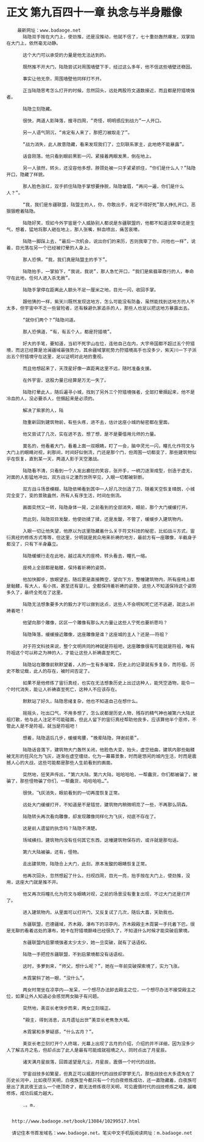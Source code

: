 # 正文 第九百四十一章 执念与半身雕像
        最新网址：www.badaoge.net
          陆隐双手按在大门上，使劲推，还是没推动，他就不信了，七十重劲轰然爆发，双掌拍在大门上，依然毫无动静。
      
          这个大门可以承受的力量是他无法达到的。
      
          既然推不开大门，陆隐尝试对周围墙壁下手，经过这么多年，他不信这些墙壁还稳固。
      
          事实让他无奈，周围墙壁他同样打不开。
      
          正当陆隐思考怎么打开的时候，忽然回头，远处两股符文道数接近，而且都是狩猎境强者。
      
          陆隐立刻隐藏。
      
          很快，两道人影降落，搜寻四周，“奇怪，明明感应到战力”一人开口。
      
          另一人语气阴沉，“肯定有人来了，那把刀被取走了”。
      
          “战力消失，此人故意隐藏，看来发现我们了，立刻联系家主，此地绝不能暴露”。
      
          话音刚落，他只看到眼前黑影一闪，紧接着两眼发黑，倒在地上。
      
          另一人骇然，转头，还没容他多想，脖颈处被一只手紧紧抓住，“你们是什么人？”陆隐开口，隐藏了样貌。
      
          那人脸色涨红，双手抓住陆隐手掌想要挣脱，陆隐皱眉，“再问一遍，你们是什么人？”。
      
          “我，我们是东疆联盟，陆盟主的人，你，你敢出手，肯定不得好死”那人挣扎开口，恶狠狠瞪着陆隐。
      
          陆隐好笑，现如今外宇宙是个人威胁别人都说是东疆联盟的，他都不知道该荣幸还是生气，想着，猛地将那人砸在地上，那人张嘴，鲜血喷出，痛苦哀嚎。
      
          陆隐一脚踩上去，“最后一次机会，说出你们的来历，否则我宰了你，问他也一样”，说着，目光落在另一个已经被打晕的人身上。
      
          那人恐惧，“我，我们真是陆盟主的手下”。
      
          陆隐抬手，一掌拍下，“我说，我说”，那人急忙开口，“我们是紫翡翠商行的人，奉命守在此地，任何人进入杀无赦”。
      
          陆隐手掌停在距离此人额头不足一厘米之地，目光一闪，收回手掌。
      
          跟他猜的一样，紫天川既然发现这地方，怎么可能没有防备，虽然能找到这地方的人不太多，但宇宙中不乏一些冒险者，还有躲避仇家追杀的人，那些人也足以把这地方暴露出去。
      
          “就你们两个？”陆隐问道。
      
          那人恐惧道，“有，有五个人，都是狩猎境”。
      
          好大的手笔，要知道，当初不死宇山在位，连他自己在内，大宇帝国都不超过五个狩猎境，而这已经算是沧澜疆域最强势力，其余疆域掌舵势力狩猎境高手也没多少，紫天川一下子派出五个狩猎境守在这里，足以证明对此地的重视。
      
          而且他想起来了，天茂星好像一直距离这里不远，随时准备支援。
      
          在外宇宙，这股力量已经算是万无一失了。
      
          陆隐打晕此人，随后遍寻小城，找到了另外三个狩猎境强者，全部打晕捆起来，他不是冷血的人，没必要杀人，但捆起来是必须的。
      
          解决了紫家的人，陆
      
          隐重新回到建筑物前，有些头疼，进不去，估计这座小城的秘密都在里面。
      
          他又尝试了几次，实在进不去，想了想，是不是要借用元师的力量。
      
          莫名的，他看着大门，看着上面一双眼睛，盯了一会，脑中灵光一闪，瞳孔化作符文与大门上的眼睛对视，刹那间，时间好似倒流，门还是那个门，但周围一切都变了，那些建筑物似乎在恢复，直到某一天，两道人影于天空激战。
      
          陆隐看不清，只看到一个人发出癫狂的笑容，张开手，一柄刀逐渐成型，创造于虚无，对面的人影猛地冲出，双方战斗之激烈世所罕见，入眼一切都被斩断。
      
          双方战斗场景模糊，陆隐依稀看到其中一人好几次创造了刀，随着天空恢复晴朗，小城完全变了，变的景致盎然，所有人有序生活，时间在倒流。
      
          画面突然又一转，陆隐身体一晃，之前看到的全部消失，眼前，那个大门缓缓打开。
      
          而此刻，陆隐双目发酸，他使劲揉了揉，还是发酸，不管了，缓缓步入建筑物内。
      
          入眼一切让他失望，他原以为这里隐藏着什么关于符文科技的秘密，比如战斗方式，宙衍真经的修炼方式等等，但这里，分明就是民众用来祈祷的地方，最前方有一座雕像，半截身子都没了，只有下半身矗立。
      
          陆隐缓缓行走在此地，越过高大的座椅，转头看去，瞳孔一缩。
      
          座椅上全部都是骷髅，保持着祈祷的姿势。
      
          他加快脚步，放眼望去，随后更是直接腾空，望向下方，整幢建筑物内，所有座椅上都是骷髅，有大人，有小孩，甚至还有婴儿，全都保持着祈祷的姿势，这些人不知道保持这个姿势多久了，最终全死在了这里。
      
          陆隐无法想象要多大的毅力才可以做到这点，这些人不会明知死亡还不逃避，就这么祈祷着吧！
      
          他望向那个雕像，区区一个雕像有那么大力量让这些人宁死也要祈愿吗？
      
          陆隐降落，缓缓接近雕像，这座雕像是谁？这座城的主人？还是——符祖？
      
          对于符文科技来说，整个文明共同的神就是符祖吧，这座雕像很有可能就是符祖，唯有符祖这个可以称之为神的人，才能让这些人祈祷直至死亡。
      
          陆隐站在雕像前默默望着，人的一生有多璀璨，历史上的记录就有多复杂，而符祖，历史不敢记载，此人的存在，被时间否定了。
      
          如果不是他修炼了宙衍真经，也实在无法想象历史上出过这种人，能凭空造物，能令一个时代消失，能让人祈祷直至死亡，这种人不应该存在。
      
          默默站了好久，陆隐思绪复杂，他也不知道自己在想什么。
      
          摇摇头，吐出口气，不用多想了，怎么说都是历史人物，残存的精气神也被第六大陆武祖打散，他与此人注定不可能碰面，但此人留下的宙衍真经帮助他良多，应该算他半个恩师，不管此人是不是符祖，就当是符祖吧！
      
          想着，陆隐退后几步，缓缓弯腰，“晚辈陆隐，拜谢前辈”。
      
          陆隐话音落下，建筑物大门轰然关闭，他脸色大变，抬头，虚空扭曲，建筑内那些骷髅被无形的狂风化为飞灰，逐渐在虚空缠绕，化为一幕幕景象，时而是悠闲的城内生活，时而是震撼人心的大战，这些可能都是那些人生前看到的画面。
      
          突然地，狂笑声传出，“第六大陆，第六大陆，哈哈哈哈，一帮蠢货，你们都被骗了，被骗了，那些怪物骗了你们，一帮蠢货，哈哈哈哈…”。
      
          很快，飞灰消失，眼前看到的一切再度恢复正常。
      
          远处大门缓缓打开，不知道是不是错觉，建筑物内稍微明亮了一些，不再那么阴森。
      
          陆隐转头再次看向雕像，却发现雕像同样化为飞灰，彻底不存在了。
      
          这是前人遗留的执念吗？陆隐不清楚。
      
          场域横扫，建筑物内没有任何其它东西，这幢建筑物保存的，或许就是那句话。
      
          第六大陆被骗，还有，怪物。
      
          走出建筑物，陆隐合上大门，此刻，原本发酸的眼睛恢复正常。
      
          他再次回头，忽然想起了什么，扫视四周，目光一亮，抬手按在大门上，使劲推，没用，这座大门就是推不开。
      
          他又再次将瞳孔化为符文与眼睛对视，之前的场景没有重复出现，不过大门还是打开了。
      
          进入建筑物内，从里面可以打开门，又反复试了几次，随后大喜，天助我也。
      
          东疆联盟，巴德疆域，齐木殿，瀑布下的凉亭内，齐木殿殿主木霓裳一手托着下巴，很是无聊的看着远处的瀑布，她卡在狩猎境巅峰已经很久了，不知道什么时候才能突破启蒙境。
      
          东疆联盟内启蒙境强者太少太少，她一旦突破，就有了话语权。
      
          陆隐一手把控东疆联盟，不到启蒙境都没有话语权。
      
          这时，多萝到来，“师父，想什么呢？”，她在一年前突破探索境了，实力飞涨。
      
          木霓裳斜了她一眼，“没什么”。
      
          两女时常坐在凉亭内——发呆，一个想尽办法卸去殿主之位，一个想尽办法不接受殿主之位，如果让外人知道必会感觉两女脑子有问题。
      
          突然地，美亚长老快步而来，两女立刻端正。
      
          “殿主，得到消息，古月遗址出世”美亚长老焦急大喊。
      
          木霓裳和多萝疑惑，“什么古月？”。
      
          美亚长老立刻打开个人终端，光幕上出现了古月的介绍，介绍的并不详细，因为没多少人了解古月之名，但却点出了此人是最有可能成就祖境之人，同时点出了月星辰。
      
          诸天满月星辰落，回首遥望是凡尘，月星辰，震慑一个时代的战技。
      
          宇宙战技多如繁星，但真正可以威震时代的战技却寥寥无几，那些战技也大多遗失在了历史长河中，比如夜尽天明，白夜族至今都只有一个灼白夜修炼成功，还一直隐藏着，白夜族可是出了真武夜王这么一个绝顶奇才，都无法修炼夜尽天明，可见震慑时代的战技修炼之难，越难修炼，成功后威力越大。
      
          .。m.
      
      
      http://www.badaoge.net/book/13084/10299517.html
      
      请记住本书首发域名：www.badaoge.net。笔尖中文手机版阅读网址：m.badaoge.net